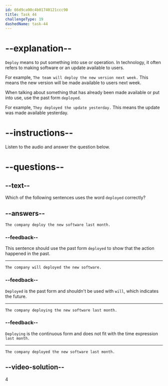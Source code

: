 ```yaml
---
id: 66d9ca90c4b01740121ccc90
title: Task 44
challengeType: 19
dashedName: task-44
---
```

# --explanation--

`Deploy` means to put something into use or operation. In technology, it often refers to making software or an update available to users.

For example, `The team will deploy the new version next week.` This means the new version will be made available to users next week.

When talking about something that has already been made available or put into use, use the past form `deployed`.

For example, `They deployed the update yesterday.` This means the update was made available yesterday.

# --instructions--

Listen to the audio and answer the question below.

# --questions--

## --text--

Which of the following sentences uses the word `deployed` correctly?

## --answers--

`The company deploy the new software last month.`

### --feedback--

This sentence should use the past form `deployed` to show that the action happened in the past.

---

`The company will deployed the new software.`

### --feedback--

`Deployed` is the past form and shouldn't be used with `will`, which indicates the future.

---

`The company deploying the new software last month.`

### --feedback--

`Deploying` is the continuous form and does not fit with the time expression `last month.`

---

`The company deployed the new software last month.`

## --video-solution--

4
